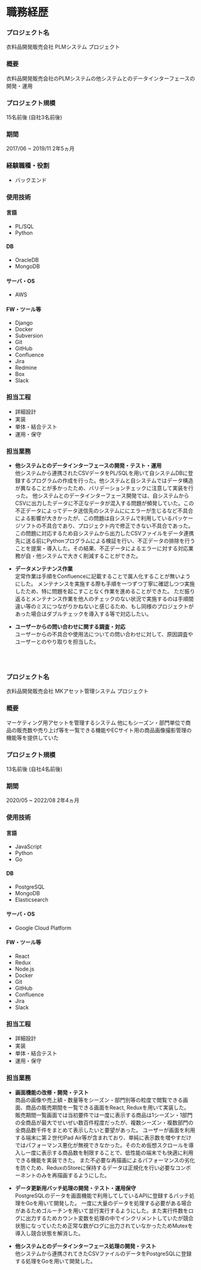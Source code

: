 # 職務経歴

### プロジェクト名
衣料品開発販売会社 PLMシステム プロジェクト

### 概要
衣料品開発販売会社のPLMシステムの他システムとのデータインターフェースの開発・運用

### プロジェクト規模
15名前後 (自社3名前後)

### 期間
2017/06 ~ 2019/11
2年5ヵ月

### 経験職種・役割
- バックエンド

### 使用技術
#### 言語
- PL/SQL
- Python
#### DB
- OracleDB
- MongoDB
#### サーバ・OS
- AWS
#### FW・ツール等
- Django
- Docker
- Subversion
- Git
- GitHub
- Confluence
- Jira
- Redmine
- Box
- Slack

### 担当工程
- 詳細設計
- 実装
- 単体・結合テスト
- 運用・保守

### 担当業務
- __他システムとのデータインターフェースの開発・テスト・運用__  
他システムから連携されたCSVデータをPL/SQLを用いて自システムDBに登録するプログラムの作成を行った。他システムと自システムではデータ構造が異なることが多かったため、バリデーションチェックに注意して実装を行った。
他システムとのデータインターフェース開発では、自システムからCSVに出力したデータに不正なデータが混入する問題が頻発していた。この不正データによってデータ送信先のシステムににエラーが生じるなど不具合による影響が大きかったが、この問題は自システムで利用しているパッケージソフトの不具合であり、プロジェクト内で修正できない不具合であった。この問題に対応するため自システムから出力したCSVファイルをデータ連携先に送る前にPythonプログラムによる検証を行い、不正データの排除を行うことを提案・導入した。その結果、不正データによるエラーに対する対応業務が自・他システムで大きく削減することができた。

- __データメンテナンス作業__  
定常作業は手順をConfluenceに記載することで属人化することが無いようにした。
メンテナンスを実施する際も手順を一つずつ丁寧に確認しつつ実施したため、特に問題を起こすことなく作業を進めることができた。
ただ振り返るとメンテナンス作業を他人のチェックのない状況で実施するのは手順間違い等のミスにつながりかねないと感じるため、もし同様のプロジェクトがあった場合はダブルチェックを導入する等で対応したい。

- __ユーザーからの問い合わせに関する調査・対応__  
ユーザーからの不具合や使用法についての問い合わせに対して、原因調査やユーザーとのやり取りを担当した。

<br />
<br />

### プロジェクト名
衣料品開発販売会社 MKアセット管理システム プロジェクト

### 概要
マーケティング用アセットを管理するシステム
他にもシーズン・部門単位で商品の販売数や売り上げ等を一覧できる機能やECサイト用の商品画像撮影管理の機能等を提供していた

### プロジェクト規模
13名前後 (自社4名前後)

### 期間
2020/05 ~ 2022/08
2年4ヵ月

### 使用技術
#### 言語
- JavaScript
- Python
- Go
#### DB
- PostgreSQL
- MongoDB
- Elasticsearch
#### サーバ・OS
- Google Cloud Platform
#### FW・ツール等
- React
- Redux
- Node.js
- Docker
- Git
- GitHub
- Confluence
- Jira
- Slack

### 担当工程
- 詳細設計
- 実装
- 単体・結合テスト
- 運用・保守

### 担当業務
- __画面機能の改修・開発・テスト__  
商品の画像や売上額・数量等をシーズン・部門別等の粒度で閲覧できる画面、商品の販売期間を一覧できる画面をReact, Reduxを用いて実装した。
販売期間一覧画面では当初要件では一度に表示する商品は1シーズン・1部門の全商品が最大でせいぜい数百件程度だったが、複数シーズン・複数部門の全商品数千件をまとめて表示したいと要望があった。
ユーザーが画面を利用する端末に第２世代IPad Air等が含まれており、単純に表示数を増やすだけではパフォーマンス悪化が無視できなかった。そのため仮想スクロールを導入し一度に表示する商品数を制限することで、低性能の端末でも快適に利用できる機能を実装できた。
また不必要な再描画によるパフォーマンスの劣化を防ぐため、ReduxのStoreに保持するデータは正規化を行い必要なコンポーネントのみを再描画するようにした。

- __データ更新用バッチ処理の開発・テスト・運用保守__  
PostgreSQLのデータを画面機能で利用してしているAPIに登録するバッチ処理をGoを用いて開発した。
一度に大量のデータを処理する必要がある場合があるためゴルーチンを用いて並行実行するようにした。また実行件数をログに出力するためカウント変数を処理の中でインクリメントしていたが競合状態になっていたため正常な数がログに出力されていなかったためMutexを導入し競合状態を解消した。

- __他システムとのデータインターフェース処理の開発・テスト__  
他システムから連携されてきたCSVファイルのデータをPostgreSQLに登録する処理をGoを用いて開発した。
